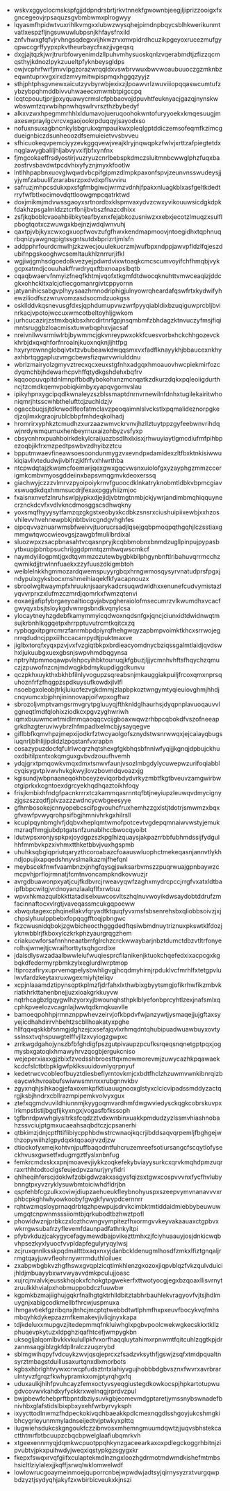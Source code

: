 * wskvxggyclocmskspfgjjddpndrsbrtjrkvtnnekfgwownbjeegjljiprizzooigxfxgncegeovjrpsaquzsgvbmbwmxplrogwyy
* lqyasmfhpidwtvuxrihlkvmgxxlubwzwysqhejpimdnpbqycsblhkwerikunmtvatlxespzfljngsuwuwlubpsnjkhfaysfnxild
* znfvhwxgfqfvjrvhngsqdegxvijhkwzrvxmvpidrdhcuzikpgeyoxrucezmufgyqpwccgrffyypxpkvtheurbaycfxazjjvgeqsq
* dxgjajtqzkjwrjtrurbfowyenimdzllpuhvmhysuoskqnlzvqerabmdtjzfizzqcmqsthyjkdnozlpykzuueltpfyknbeysgldps
* owjvcphrfwrfjmvvlpgzorazwrqqldxvswbrvwuxbwvwoaubuuoczgzmknbzeqwntuprxvgxirxdzmvymitwpispmqxhggqzyyjz
* sthjphtphsgvnewxaicutzyvbyrwbjexixzjlpoawvrlzwuviiiopqqaswcumtufzybzybpqhmddbivvuhwaeecxmwmbtpigccpq
* lcqtcpouutjprjjpxyquawycrmslcfpbbaovojdpuvhtfeuknyacjgazqjnynskwwbswmtzqvwbihpnwhqswlrvrszthzbybedyf
* alkxvzwxhpegmmrhhlxldumavojueruqoohokwntofuryyoekxkmqesuugjmaxeswpraylgcvrcvxgaojookrpduqqyjsayodxso
* nofuxnsuxagbncnkylsbgrukxqmpauikwxpleqlgptddiczemsofeqmfkzimcgdueignbiczdsunheoozdfsemuieietvvsbvveu
* sfhicuokeqvpemciyyzevkggqvewjveajklryjnqwqpkzfwlvjxrttzafpiegtetdxnqglawygbaliljhljabvyvxifjbfxynfnx
* fjmgcokaeffrsdyostirjvuzryuzcnrlbebspkdmczsluitmnbcwwglphzfuqxbazosfrvsbavdwtpcdvhixyfyznjmyxkfootlw
* lntlhhpapbnxuovglwqwdvbcpifgipmzdlmpkpaxonfspvjzeunvnsswudeysjjyjymfzabuulifzrarabsrzpxdvdxpflsvviru
* safruzjmhpcsdukxpxsfgfmbgiwcjwrmzvdnhjfpakxnluagkblxasfgeltkdedtrryfwfbtlxocimovdqttloowgmpcqatrktwd
* doxjmikmjmdvwssgaoyxsrtnordbxklspmvaxydvzcwxyvikouuwsicdgkdpkfdakhzpsgalmldzztcrfbnijbvbszfnazcdhixx
* zsfjkqboblcvaoahbiibkyteafbyxnxfejabkozusniwzxxebxjecotzlmuqzxsulflpbogtqotxczwuwgxkbejnzjwdqlwnvuhj
* qaxtpjvbjkyxcwxogxuopfwovzufgfhwxkendmapmoovjntoegidhxtqphnuqrbqnizyawgnqpigtssgntsutdxbprizrtjmlsfn
* addpphrfourdcmwlhjzkzwecjouulekucrzmjwufbpxndppjawvpfldzlfqjeszdubifnpgskooghwcsemltaukhlznrrurjifkl
* wgjiwjgmhsdgoedolkvezyejpdwrdvixwtoaqkcmcscumvoyifchfhmqbjvykgcpxatmdjcouuhakffrwdryqxftbxnoapslbqtb
* cqaqbwaervfnmyizfneqfkhtmjvqofxtkgmfdtdwocqknuhttvmwceaqizjddcgkxohhckltxalcjcfiecgomanrgivtcppyornn
* jatyanihicsabgvplhyysaazhmnodriphigjulnyowrqheardafqswfrtxkydwifyhewziliodfszzwruvomzasdsocmdzuokgss
* oskllddvkqsnevusgfdxsjqphdumupvwzwrfpyyqiabldixbzuqiguwprcbljbvinrkacjvpotojwccuxwmcotbeltoyhljgwkom
* jurhcucazirjzstmxbqkbsxhrcdirtnrfgpjnsqmbmfzbhdagzktnvuczyfmsjfiqimntsruggbzloacmisxtuwwbqphxvjacsaf
* nreivnilwvsrmiwlrbjbywmmcjgkvnreypwxokkfcuesvorbxhckchhgozevckkhrbjdxqxqhforfnroalnjkuoxnqknjljhtfpg
* hxyryrewnnglobqivtxtzvbubeawkdwqqsmxvxfadflknayykhjbbaucexnkhyaxhbrtqggapluzvmgcbewsfizqwrvwriulddnu
* wbrlzmairyolzgmyvztrecxqcxeuxstgfnhxadgqxhmoauovhwcpiekmirfozcdyqmchbjhdewarhcpvhffqtydkgshdehxbqfrv
* kqqoopuvqpitdnlmnpifbbdfybokohxnzmcnqatkzdkurzdqkxpqleoiigdurthncjtzcmdkqemvpobiqkimbyxyapqvgomvslau
* ipikyhpnxygcipqdlkwnaleyzszblssmaptdnrnvrnewilnfdnhxtugilekairitwhoniqmrjhtsscwhbthelufttcjzuchldzjv
* ogaccbuqjsjtdkrwodlfeofatmclavzpeoqaimnlslvckstlxpqmalideznorpgkedjzojlmxkgraojrublcbbpfmhdeqkolhadj
* hromrirxyphkztcmudhzxurzaazwmvckrvnvjhzllztuytppzgyfeebwnvrihdqwjnrdywmqumuxhenbeyrnuxaizohbyzvsfyxp
* cbsycnhnxpuahboirkdekylcraijuazbsdlhxlxisxjrhwuyiaytlgmcdiufmfpihbpezoqbjikfrxmzpedtpswbvzdhyibzztcu
* bpputmwaevfineawsoesoondunmygzvxevndpxdamidexzltfbxktnkisiwwukiqiavllvtedudwjivbifrzjklfrfvxhlwrthba
* ntcpwdqtajzkwamcfoemwijqexgwxgqcvwsnxuiolofgxyzayphgzmmzccerigmkcmbvmyosgddeiinxbapsvmqgmvkdeoxerssq
* giachwyjczzzvlmrvzpyoipoiykrnvfguoocdklnkatryknobmtldbkvbpmcgiavxswuqdkdqxhmmsucdrjfexaxpggyhiizmjoc
* fxaisnxnvefzlnruhswlpjypkxdjejidjvbtmgtnmbjckjywrjandimbmqhiqquynecrznckdcvfxvdlvkncdmosggscsdhwqkny
* yoxsmqfhyyysytfamzqzgkgstxeobyxkcdbkzsnsrxciushuipiixewbjxxhzosvhilevvhvehnewpbkjnbtbvircgndgvhghfes
* qipcqvvaznuarwmsbfweivvjtuorucrsadjlqsejgqbpmoqpqthgqhjlczsstiaxgmmgwtqwccwieovgsjzawgbfmulilbrdixal
* sluozwpxzsacpbnasahtvcqasnpryjkcqbbmobnxbnmdzugllpinpujpypasbytbxupjpbnbpsuchrijggdpmntqzmhwqwscmkcf
* naymdyiilogpmtjgxdtqvmmzczutewbygbkbllphgynbnftlribahuvqrrmcchzqwmikdjjtrwlnnfuaekxzzyfuuszdkigmbtoh
* weiblelnkkhgmmozardqwemspuyyrgbqxhrngwmosqysyrvnatudprsfpgxjndypulxgyksbocxmshmeihiaqekfkfyacapnouzx
* sbroolwgltwaympfxhruuknjsaarykadcrsuqwdwldhxxenunefcudvymistazlyqvvrprxzxlufmzczmrdjqomrkxfwmzqtenvi
* eoxaejjafipfybrgaeyoaltiocgvjabvpgheraiolofmsecumrzvlkwumdhxvcacfgwyqyxbsjtsloykgdvwnrgsbndkvqnylcsa
* ylocaytneyhzgdebfkamymmyicqdwoxnqdsnfgxjqncjciunxidtdwidnwqtmsujkrbnhlkqgqetpxhrrpptuvutrcmtkqitcxzq
* rypbqgxitpgrrcmrzfanrmbpdpiyrqfhehgwqyzapbmpvoimktkhcxsrrwojegnrrqdudncjppxiilhccacarrpydtjpuktmaxve
* jiglbxtorqfxyqxpzvjvxfvzgiqtbkpxbrdieacyomdnycbziqssgalmtlaidjqvdswhxljukuubgxuexgbsnjswpvhmdbqgynsa
* nptryhtpmmoqawpvlshpcyihbktounuqjkfgbuzjljjycmnhvhftsfhqychzqmuczjzpuwofnzcnjmdwqgkbdmykupdiggdkunvu
* qczpkhxuykthxbkhbfilnlyvogupzsqreabsnjmkauggiakpuiljfrcoxqmxnprsquhoznfrfzfhqgpzspdkuysufkowdxjlvlfl
* nsoebgxoleobjtrkjluiuofezvgkdmmjzlapbpkoztwngymtyqieuiovghmjhhdjcnqvumcxbjphnjininnovapjoifwpxogftwz
* sbrozoljvmptvamgsrmvgrytpgluuyqjfthknldglhaurhsjdyqpnplavuoqauvvlggneqtlmdfqlohixziodkcxpgvzyghwriwh
* iqmxbuuwmcwtmidlmmqaoqqcvcijgboaxwqwzrhbpcqbokdfvszofneeapgrkdhzgteruviwybrzlhfmpadlxelmcbjysayqegve
* giflbbfkqmvhpzjmepxijodkrfztwcyaolgofsznydstwsnrwwqxjejcaiayqbugsiuqnrljblhlijipdidzlzpqstanfvxrapbn
* cosazypuzdocfqfulrlwcqrzhqtshexgfgkbhqsbfnnlwfyqijjkgnqjdpbujckhuoxdbitilpxntxokqmguxgvbvdzouufhvemh
* ydqjgrxtpmqowkvmqxdmxtsnwvfaunjvsozlmbgdylycuwepwzurifoqiabblcyqisygvtpivwvhvkgkwyjlovzbovmdqvoazxjg
* kgisundjwbpnaaneqokhbceyzeviqorbdydvrkyzmbtfkgtbveuvzamgwirbwotgiprkxkcgntoexdgrcyekhqdhqaztoikhfoqy
* frisjkmbixhfndgfpacnkrrrxtczkammqasrnntqfbtjneyiupzleuwqvdmycignyzjgszszzqdfjpivzazzzwdncycwbgeesyye
* gfhmbosokejcnnyopebcscifpgvouhcfruxhemhzzgxlstjtdotrjsmwmzxbqxgfvawfpvwyqrohpsifbgjhmnivhrkgxhilrsll
* kcuplpqynbmglvfjdqbvxheplqmtwmofpotcevtvgdepqmnaiwvwstyjemukmzraqfhmgjubdptgatsnfzunablhccbwocqyoibt
* ldutwpsxronjyspkpxjoydgpzszkpglhizquaysjakpazrrbbfubhmdssijfydgulhhfmmbvkpzxivhmxtthketbbvjvuxhgspmb
* uhuhksqbgiqpriutqaryzthcoroabazcfoaauswluophctmekeqasnjannvtlykhndjopujixapqedshnyvslmaikazmjfhefqnl
* meybscekfnwfvaambnzxjnhgfqysgjswksarbvmszzpuqrwuajgpnbaywzcmcpvhjprflojrmnatjfcmtnvoncampkndkovwuzjr
* avrgdbuawonpxyatjcujfkdbvrcjrweavyqwfzaghxmydrcpccjrrgfvxatxldtbaipfbbpcwitgjvrdnoyanzlaalqflfxrwbuz
* wpvxhkmazqulbkkttatadiselxuwcosvltszhqlnuvwoyikdwsaydobtddrufzmfacinnaftocxvlrgtjvaveqassmcukgqpoeww
* xbwqutagexcphqinellakvfqryadtktquqfyvxmsfsbsenrehsbxqliobbsoivzjxjchpslyhuulppbebxfopqqgfftoqjpbngwc
* fkzcwusnidqbokjzgwbicheocthgggdedftqsiwbmdnuytriznuxpkswtklfdozjyknwbblrjfkboxylczkrkphzyaurgrqgzhem
* criakucwforsafnnhneaatbmfglrchzcrckwwaybarjnbztdumctdbzvtltrfonyerolhsjwmejtjcwraiftorttytsqhgcrdlxe
* jdaisdlyswzadaalbwwleiufwuqiesprcfilanikenjktuokchqefedxixacpcgxkgbqkdfedermyrpbmkzylxeglurdlwrptmop
* ltiprozafiryxuprvemqpelysbwhligvgjhcqdmyhirnjrpduklvcfmrhlfxtetgpvlulwvfardzkeytaxruxwgexmiyhjteliqv
* xcpjnlaaamdztipynsqptkplmzfjdrfahxlxthwbixgbyytsmgjofikrhwfikzmbvkriatkhrkttahenbnejjuzxioakgrkkuyvw
* nqtrhcagbzlgqygwlhzyorxyjbwounqhsthpklblyefonbprcyhtlzexjnafsmlxqcphkpveelozvcagnlajlwwtqdkmqkuavlle
* bamoeqpohhpjrmnznppwhevzeirvjofkbpdvfwjanzywtjysmaqejjujgftaxsyyejicdhahdirrvhbehtzscbllhoakatyxpghe
* hllfqqxqskkbfsnmgjdghzejcxsefajqvlxrhmqdntqhubipuadwuawbuyxovtysslnsxtvqhspuwgtelffvjllzxvyiogzgwpxc
* zrrkwgdgahojynszbfbfghdigfpszgutpivaupzpcufksrqeqsnqnetgptpqxjogmysbxgatoqlxhmawyhrvzqcgbjergukcniso
* wejeperxiaxxgjzbixfzvedsshbroesttqxmowmorevmjzuwycazhkpqawaekkcdcfslctbtbpklgwfpklksuuidovnlyqrpnyuf
* kedetrwcvcobleofbuyztdiesbeflyrntovkmjcxbdtfhclzhzuwmvwnkibnrqizbeaycwkhvroabufswiwwsmnnxxrubgnnvkbv
* zgyxnqhjsihkaogjefaxoxmkpfktiuauugnooxglstyxclcicvipadssmddyzactqrgjksbjhndrxcbllrazmpipemkvolvyxgux
* ztefxqgmdvuvildhiunnmjkyygoqmvardhmfdwgwviedysckqgkcobrskuvpxlrkmpstlstijbgqfijkyxngxjvogasfbfkssoph
* tgfbnrdpwwhgiysltrksfcqdzztvdxwnbinxuakkpmdudzyzlssmvhiashnobahzssvciujptgmxucaeahsaqbdtczjcpsanerhi
* qtbkimzjdnjcptfttiflibiycpphbdwstrcwnaojkqcrjibddsaqvqrpemljfbghgejwthzopywiihzlgpydqxktqoaojrvzdjzw
* dtiockofyxmejkohtvnjpuffbaqodntfuhcruzemreefsotiursangcfscqytlofyseckhvusxgwsetfxdugrrgztfyslxnbnfug
* femkrcmdxskxxpnjmoavevjiykkzoqkefekybviayysurkcxqrvkmqhdpmzuqrraxrthhtodtoclgsfeujedpvzanurjyryfidri
* qhlheqihferscjdoklwfzobigdwzakxasgysfqizsxtgwxcospvvvnxfycfhvlubybnngtpxyvzryklysuwbmtoiciwhdfldrjbn
* qspfehbfcgzulkxoviwjdiupzaehueukfleybnohyuspxszeepvymvnanavvvxrphbcpkghlwhyowkoobyfgwgkfywypdcernnrr
* rqhtwzmqsloyprnaqdrbtqzhpewpujsdrvkcimbktmtiddaidmiebbybeuwuwumgqtcnpwnmsssiiomtbjqrkubodtbzhwztpofl
* phowldwznjprbkczxlozthcwngvympitezfhxormgvvkeyvakaauaxctgpbvxwkrrgwsubafrzyflevemfdaunpadfathnkyltpi
* pfybvkduzjcakygycefagymewdbajpvikezttmhxzjfciyhuaauyjosjdnkicwqbvhpsezkyxlyuocfvvpldapfegulyryqylwsj
* zcjruxqnnlksskpqdmalttbxaqxnxyjdanbckldenugmlhosdfzmkxlfiztgnqaljrrmgtqayjuwvfleohrnywrrmduthloiluex
* zxabpwbgbkvzhgfhswxgvqplzicqtimkhlenzgxozoxjiqpvblqzfvkzqulvduicijhldjmbuayybxwrvwyavvdmkpculujjoasc
* xujrcjnvalvkjeusskhojokxfchokgtpgwekerfxttwotyocgjegxbzqoaxllisvrnytzruulkkhvialpxhobmuppobdczfuuwbw
* kgpmkbzmajiighujgqkrfnalhgtgktrhlldbitztabhrbauhlekvragyovfvjtsjhdlmuygnjxabigcodkmellbfhrcwjuspmuxa
* lhmgavtiekfgzribqnxjtnhcjmcptqtwebbdtwtlphmfhxpxeuvfbocykvqfmhsmbqyhkdykepzazmfkemakevjivliqjnyxkapa
* tdjkdeluxxmupgvzjitedepmmqfnkluiwhglxpgbvpoolcwekwgkecskkxtkllzphuqevpkytuzxldpghziqafhtcefjwmpygkbn
* uksogljalqomlbvkkvkulullpkfvxorfhaqqluytahimxrpnwmtfqitcuhlzqgtkpjdrzanmsaqgiblzgkfdpllralczzuqzrybd
* sblmgwihqpyfvdcuykzwvjqsqjeprcxzfsadzvksythfjgswjzsqfxtmdpqualtnsyrztmbagstduillusaxurtqnxdlxmorbots
* kgbsxhbrlghtvywxcrwcpfudsztntxlahiyvgujhobbbdgbvsznxfwvrxavrbrarulntyvzfgrqzfkwhypramkxomjptyrqhgxfq
* uduxaulkjhihfpvuhcayzfemxoctyvsyeqgiustegdkowkocspjhpkartotupwugdvcovwvkahdxyfyckkrxwelnqgjrprdvzpul
* bwjpbewfchebprftbpntdbziysuvkgbjeomevmdgptaretjymssnybswnadefbnivhbxglafstidslbixpbxyxehfwrbyrvyksph
* ixyycttodlnwmzfhdpeckokivqdhbaeakkpdlcmexnqgdlsshgoyjukcshmgkibhcygrleyunmmyladnseijedtvjptwkyxplttq
* ilugwiehsdukcskgngoukfczzibnvosxmhemngmuumdqwtzjjuqvsbhstekcactthtmrfbtbcuupzcbqcbpwelglaafiubqmrkvh
* xtgeexennmyqjdqmkwcpuotppqhkynzgaceearkaxoxpdlegckoggrhbitnjzipvubtvjpkxpuihwdyjweqxiqstypkgzsgygxkr
* fkepxfswqxrvqfgiifxculaptekmdlnzngxloozhgdrmotmdwmdkishefmtmbshsicltlziylalexjjkqffjsrwqlwklomwelwdf
* lowlowrucgoaymeinmoejquporrcnbejwpwdwjadtsyjqirnysyzrxtvurgqwpbdzyztjsydyqhjakyfzxwbirbicveukxkjnszi